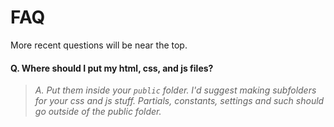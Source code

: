 # FAQ

More recent questions will be near the top.

#### Q. Where should I put my html, css, and js files?

> _A. Put them inside your `public` folder. I'd suggest making subfolders for your css and js stuff. Partials, constants, settings and such should go outside of the public folder._ 

